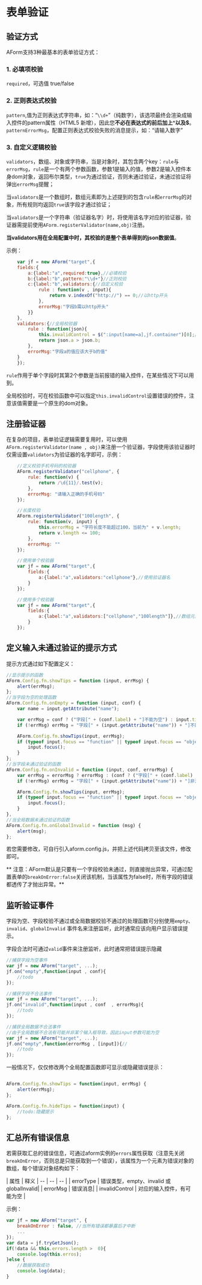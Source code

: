 # 表单验证


## 验证方式

AForm支持3种最基本的表单验证方式：

### 1. 必填项校验

`required`，可选值 true/false

### 2. 正则表达式校验

`pattern`,值为正则表达式字符串，如：“`\\d+`”（纯数字），该选项最终会渲染成输入控件的pattern属性（HTML5 新增），因此您**不必在表达式的前后加上^以及$**。
`patternErrorMsg`，配置正则表达式校验失败的消息提示，如：“请输入数字”

### 3. 自定义逻辑校验

`validators`，数组、对象或字符串，当是对象时，其包含两个key：`rule`与`errorMsg`，`rule`是一个有两个参数函数，参数1是输入的值，参数2是输入控件本身dom对象，返回布尔类型，`true`为通过验证，否则未通过验证，未通过验证将弹出`errorMsg`提醒；

当`validators`是一个数组时，数组元素即为上述提到的包含`rule`和`errorMsg`的对象，所有规则均返回`true`该字段才通过验证；

当`validators`是一个字符串（验证器名字）时，将使用该名字对应的验证器，验证器需提前使用`AForm.registerValidator(name,obj)`注册。

**当validators用在全局配置中时，其校验的是整个表单得到的json数据值**。

示例：

```javascript
    var jf = new AForm("target",{
    fields:{
        a:{label:"a",required:true},//必填校验
        b:{label:"b",pattern:"\\d+"}//正则校验
        c:{label:"b",validators:{//自定义校验
            rule : function(v , input){
                return v.indexOf("http://") == 0;//以http开头
            },
            errorMsg:"字段b需以http开头"
        }}
    },
    validators:{//全局校验器
        rule : function(json){
            this.invalidControl = $(":input[name=a],jf.container")[0];//指定错误项目
            return json.a > json.b;
        },
        errorMsg:"字段a的值应该大于b的值"
    }
    });
```

`rule`作用于单个字段时其第2个参数是当前报错的输入控件，在某些情况下可以用到。

全局校验时，可在校验函数中可以指定`this.invalidControl`设置错误的控件，注意该值需要是一个原生的dom对象。

## 注册验证器

在复杂的项目，表单验证逻辑需要复用时，可以使用`AForm.registerValidator(name , obj)`来注册一个验证器，字段使用该验证器时仅需设置`validators`为验证器的名字即可，示例：

```javascript
    //定义校验手机号码的校验器
    AForm.registerValidator("cellphone", {
        rule: function(v) {
            return /\d{11}/.test(v);
        },
        errorMsg: "请输入正确的手机号码"
    });

    //长度校验
    AForm.registerValidator("100length", {
        rule: function(v, input) {
            this.errorMsg = "字符长度不能超过100，当前为" + v.length;
            return v.length <= 100;
        },
        errorMsg: ""
    });

    //使用单个校验器
    var jf = new AForm("target",{
        fields:{
            a:{label:"a",validators:"cellphone"},//使用验证器名
        }
    });

    //使用多个校验器
    var jf = new AForm("target",{
        fields:{
            a:{label:"a",validators:["cellphone","100length"]},//数组元素即验证器名
        }
    });

```

## 定义输入未通过验证的提示方式

提示方式通过如下配置定义：

```javascript
//显示提示的函数
AForm.Config.fn.showTips = function (input, errMsg) {
    alert(errMsg);
};
//当字段为空的处理函数
AForm.Config.fn.onEmpty = function (input, conf) {
    var name = input.getAttribute("name");

    var errMsg = conf ? ("字段[" + (conf.label) + "]不能为空") : input.title;
    if (!errMsg) errMsg = "字段[" + (input.getAttribute("name")) + "]不能为空";

    AForm.Config.fn.showTips(input, errMsg);
    if (typeof input.focus == "function" || typeof input.focus == "object") {
        input.focus();
    }
};
//当字段未通过验证的函数
AForm.Config.fn.onInvalid = function (input, conf, errorMsg) {
    var errMsg = errorMsg ? errorMsg : (conf ? ("字段[" + (conf.label) + "]的值非法") : input.title);
    if (!errMsg) errMsg = "字段[" + (input.getAttribute("name")) + "]非法";

    AForm.Config.fn.showTips(input, errMsg);
    if (typeof input.focus == "function" || typeof input.focus == "object") {
        input.focus();
    }
},
//当全局数据未通过验证的函数
AForm.Config.fn.onGlobalInvalid = function (msg) {
    alert(msg);
};

```

若您需要修改，可自行引入aform.config.js，并把上述代码拷贝至该文件，修改即可。

**
注意：AForm默认是只要有一个字段校验未通过，则直接抛出异常，可通过配置表单的`breakOnError:false`关闭该机制，当该属性为false时，所有字段的错误都透传了才抛出异常。**

## 监听验证事件

字段为空、字段校验不通过或全局数据校验不通过的处理函数可分别使用`empty`、`invalid`、`globalInvalid` 事件名来注册监听，此时通常应该向用户显示错误提示。

字段合法时可通过`valid`事件来注册监听，此时通常把错误提示隐藏

```javascript
//捕获字段为空事件
var jf = new AForm("target", ...);
jf.on("empty",function(input , conf){
    //todo
});

//捕获字段不合法事件
var jf = new AForm("target", ...);
jf.on("invalid",function(input , conf  , errorMsg){
    //todo
});

//捕获全局数据不合法事件
//由于全局数据不合法有可能并非某个输入框导致，因此input参数可能为空
var jf = new AForm("target", ...);
jf.on("empty",function(errorMsg , [input]){//
    //todo
});

```

一般情况下，仅仅修改两个全局配置函数即可显示或隐藏错误提示：
```javascript

AForm.Config.fn.showTips = function(input, errMsg) {
    alert(errMsg);
};

AForm.Config.fn.hideTips = function(input) {
    //todo:隐藏提示
};
```

## 汇总所有错误信息

若需获取汇总的错误信息，可通过aform实例的`errors`属性获取（注意先关闭`breakOnError`，否则总是只能获取到一个错误），该属性为一个元素为错误对象的数组，每个错误对象结构如下：

| 属性 | 释义
| -- | -- | -- |
| errorType | 错误类型，empty、invalid 或 globalInvalid|
| errorMsg | 错误消息|
| invalidControl | 对应的输入控件，有可能为空 |

示例：

```javascript
var jf = new AForm("target", {
    breakOnError : false, //当所有错误都暴露后才中断
    ...
});
var data = jf.tryGetJson();
if(!data && this.errors.length >  0){
    console.log(this.erros);
}else {
    //数据获取成功
    console.log(data);
}
```
